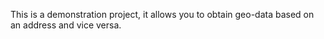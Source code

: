 This is a demonstration project, it allows you to obtain geo-data based on an address and vice versa.